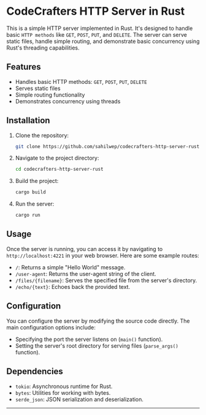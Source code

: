 # CodeCrafters HTTP Server in Rust

This is a simple HTTP server implemented in Rust. It's designed to handle basic `HTTP methods` like `GET`, `POST`, `PUT`, and `DELETE`. The server can serve static files, handle simple routing, and demonstrate basic concurrency using Rust's threading capabilities.

## Features

- Handles basic HTTP methods: `GET`, `POST`, `PUT`, `DELETE`
- Serves static files
- Simple routing functionality
- Demonstrates concurrency using threads

## Installation

1. Clone the repository:

   ```bash
   git clone https://github.com/sahilwep/codecrafters-http-server-rust.git
   ```

2. Navigate to the project directory:

   ```bash
   cd codecrafters-http-server-rust
   ```

3. Build the project:

   ```bash
   cargo build
   ```

4. Run the server:

   ```bash
   cargo run
   ```

## Usage

Once the server is running, you can access it by navigating to `http://localhost:4221` in your web browser. Here are some example routes:

- `/`: Returns a simple "Hello World" message.
- `/user-agent`: Returns the user-agent string of the client.
- `/files/{filename}`: Serves the specified file from the server's directory.
- `/echo/{text}`: Echoes back the provided text.

## Configuration

You can configure the server by modifying the source code directly. The main configuration options include:

- Specifying the port the server listens on (`main()` function).
- Setting the server's root directory for serving files (`parse_args()` function).

## Dependencies

- `tokio`: Asynchronous runtime for Rust.
- `bytes`: Utilities for working with bytes.
- `serde_json`: JSON serialization and deserialization.


***